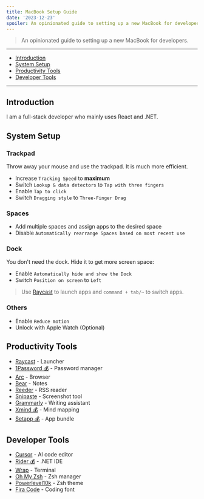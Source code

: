 ```yaml
---
title: MacBook Setup Guide
date: '2023-12-23'
spoiler: An opinionated guide to setting up a new MacBook for developers.
---
```


> An opinionated guide to setting up a new MacBook for developers.

---

- [Introduction](#introduction)
- [System Setup](#system-setup)
- [Productivity Tools](#productivity-tools)
- [Developer Tools](#developer-tools)

---

## Introduction

I am a full-stack developer who mainly uses React and .NET.

## System Setup

### Trackpad

Throw away your mouse and use the trackpad. It is much more efficient.

- Increase `Tracking Speed` to **maximum**
- Switch `Lookup & data detectors` to `Tap with three fingers`
- Enable `Tap to click`
- Switch `Dragging style` to `Three-Finger Drag`

### Spaces

- Add multiple spaces and assign apps to the desired space
- Disable `Automatically rearrange Spaces based on most recent use`

### Dock

You don't need the dock. Hide it to get more screen space:

- Enable `Automatically hide and show the Dock`
- Switch `Position on screen` to `Left`

> Use [Raycast](https://www.raycast.com/) to launch apps and `command + tab/~` to switch apps.

### Others

- Enable `Reduce motion`
- Unlock with Apple Watch (Optional)

## Productivity Tools

- [Raycast](https://raycast.com/) - Launcher
- [1Password 💰](https://1password.com/) - Password manager
- [Arc](https://arc.net/) - Browser
- [Bear](https://bear.app/) - Notes
- [Reeder](https://reederapp.com/) - RSS reader
- [Snipaste](https://www.snipaste.com/) - Screenshot tool
- [Grammarly](https://www.grammarly.com/) - Writing assistant
- [Xmind 💰](https://xmind.app/) - Mind mapping
- [Setapp 💰](https://setapp.com/) - App bundle

## Developer Tools

- [Cursor](https://www.cursor.com/) - AI code editor
- [Rider 💰](https://www.jetbrains.com/rider/) - .NET IDE
- [Wrap](https://www.warp.dev/) - Terminal
- [Oh My Zsh](https://ohmyz.sh/) - Zsh manager
- [Powerlevel10k](https://github.com/romkatv/powerlevel10k) - Zsh theme
- [Fira Code](https://github.com/tonsky/FiraCode) - Coding font

